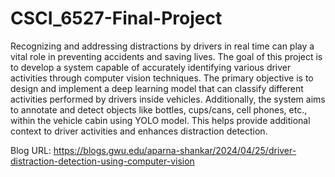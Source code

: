 # CSCI_6527-Final-Project

Recognizing and addressing distractions by drivers in real time can play a vital role in preventing accidents and saving lives. The goal of this project is to develop a system capable of accurately identifying various driver activities through computer vision techniques. The primary objective is to design and implement a deep learning model that can classify different activities performed by drivers inside vehicles. Additionally, the system aims to annotate and detect objects like bottles, cups/cans, cell phones, etc., within the vehicle cabin using YOLO model. This helps provide additional context to driver activities and enhances distraction detection.

Blog URL: https://blogs.gwu.edu/aparna-shankar/2024/04/25/driver-distraction-detection-using-computer-vision
